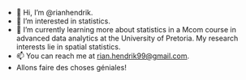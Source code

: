 - 👋 Hi, I’m @rianhendrik.
- 👀 I’m interested in statistics.
- 🌱 I’m currently learning more about statistics in a Mcom course in advanced data analytics at the University of Pretoria. My research interests lie in spatial statistics.
- 📫 You can reach me at rian.hendrik99@gmail.com.
- Allons faire des choses géniales!
